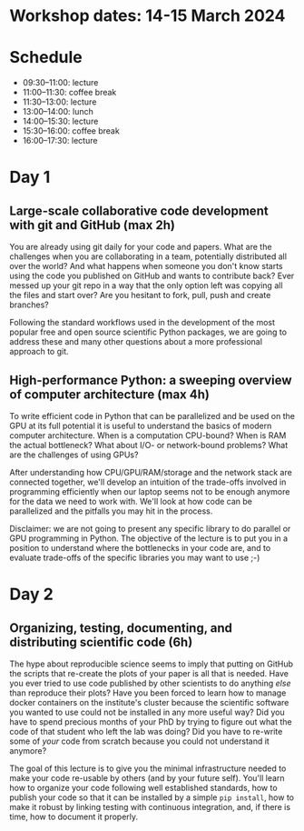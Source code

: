 
Workshop dates: **14-15 March 2024**
====================================

Schedule
========

 - 09:30–11:00: lecture
 - 11:00–11:30: coffee break
 - 11:30–13:00: lecture
 - 13:00–14:00: lunch
 - 14:00–15:30: lecture
 - 15:30–16:00: coffee break
 - 16:00–17:30: lecture

Day 1
=====

Large-scale collaborative code development with git and GitHub (max 2h)
-----------------------------------------------------------------------
You are already using git daily for your code and papers. What are the
challenges when you are collaborating in a team, potentially distributed all
over the world? And what happens when someone you don't know starts using the
code you published on GitHub and wants to contribute back? Ever messed up your
git repo in a way that the only option left was copying all the files and start
over? Are you hesitant to fork, pull, push and create branches?

Following the standard workflows used in the development of the most popular
free and open source scientific Python packages, we are going to address these
and many other questions about a more professional approach to git.


High-performance Python: a sweeping overview of computer architecture (max 4h)
------------------------------------------------------------------------------
To write efficient code in Python that can be parallelized and be used on the
GPU at its full potential it is useful to understand the basics of modern
computer architecture. When is a computation CPU-bound? When is RAM the actual
bottleneck? What about I/O- or network-bound problems? What are the challenges
of using GPUs?

After understanding how CPU/GPU/RAM/storage and the network stack are connected
together, we'll develop an intuition of the trade-offs involved in programming
efficiently when our laptop seems not to be enough anymore for the data we need
to work with. We'll look at how code can be parallelized and the pitfalls you
may hit in the process.

Disclaimer: we are not going to present any specific library to do parallel or
GPU programming in Python. The objective of the lecture is to put you in
a position to understand where the bottlenecks in your code are, and to evaluate
trade-offs of the specific libraries you may want to use ;-)

Day 2
=====

Organizing, testing, documenting, and distributing scientific code (6h)
-----------------------------------------------------------------------
The hype about reproducible science seems to imply that putting on GitHub the
scripts that re-create the plots of your paper is all that is needed. Have you
ever tried to use code published by other scientists to do anything _else_ than
reproduce their plots? Have you been forced to learn how to manage docker
containers on the institute's cluster because the scientific software you wanted
to use could not be installed in any more useful way? Did you have to spend
precious months of your PhD by trying to figure out what the code of that
student who left the lab was doing? Did you have to re-write some of _your_ code
from scratch because you could not understand it anymore?

The goal of this lecture is to give you the minimal infrastructure needed to
make your code re-usable by others (and by your future self). You'll learn how
to organize your code following well established standards, how to publish your
code so that it can be installed by a simple `pip install`, how to make it
robust by linking testing with continuous integration, and, if there is time,
how to document it properly. 

